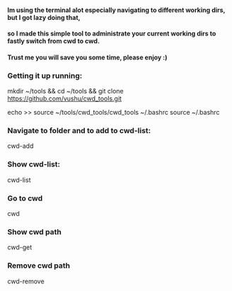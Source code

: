 #### Im using the terminal alot especially navigating to different working dirs, but I got lazy doing that, 
#### so I made this simple tool to administrate your current working dirs to fastly switch from cwd to cwd.
#### Trust me you will save you some time, please enjoy :)


### Getting it up running:

mkdir ~/tools && cd ~/tools && git clone https://github.com/vushu/cwd_tools.git

echo >> source ~/tools/cwd_tools/cwd_tools ~/.bashrc
source ~/.bashrc

### Navigate to folder and to add to cwd-list:
cwd-add

### Show cwd-list:
cwd-list

### Go to cwd 
cwd <number>

### Show cwd path
cwd-get <number>

### Remove cwd path
cwd-remove <number>



